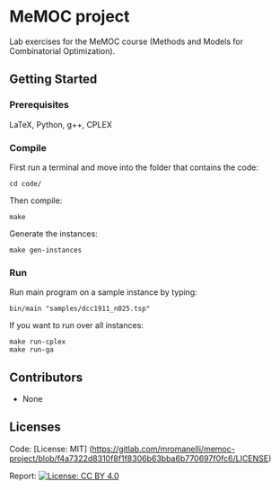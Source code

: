 # MeMOC project
Lab exercises for the MeMOC course (Methods and Models for Combinatorial Optimization).

## Getting Started
### Prerequisites
LaTeX, Python, g++, CPLEX

### Compile
First run a terminal and move into the folder that contains the code:
```
cd code/
```
Then compile:
```
make
```
Generate the instances:
```
make gen-instances
```

### Run
Run main program on a sample instance by typing:
```
bin/main "samples/dcc1911_n025.tsp"
```
If you want to run over all instances:
```
make run-cplex
make run-ga
```

## Contributors
- None

## Licenses
Code: [License: MIT] (https://gitlab.com/mromanelli/memoc-project/blob/f4a7322d8310f8f1f8306b63bba6b770697f0fc6/LICENSE)

Report:
[![License: CC BY 4.0](https://licensebuttons.net/l/by/4.0/80x15.png)](http://creativecommons.org/licenses/by/4.0/)  
